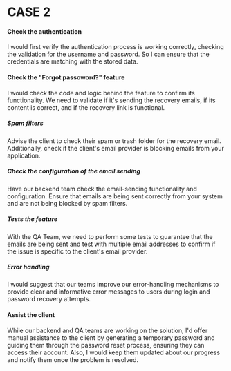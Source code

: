 # CASE 2

#### Check the authentication

I would first verify the authentication process is working correctly, checking the validation for the username and password. So I can ensure that the credentials are matching with the stored data.

#### Check the "Forgot passoword?" feature

I would check the code and logic behind the feature to confirm its functionality. We need to validate if it's sending the recovery emails, if its content is correct, and if the recovery link is functional.

##### Spam filters

Advise the client to check their spam or trash folder for the recovery email. Additionally, check if the client's email provider is blocking emails from your application.

##### Check the configuration of the email sending

Have our backend team check the email-sending functionality and configuration. Ensure that emails are being sent correctly from your system and are not being blocked by spam filters.

##### Tests the feature

With the QA Team, we need to perform some tests to guarantee that the emails are being sent and test with multiple email addresses to confirm if the issue is specific to the client's email provider.

##### Error handling

I would suggest that our teams improve our error-handling mechanisms to provide clear and informative error messages to users during login and password recovery attempts.

#### Assist the client

While our backend and QA teams are working on the solution, I'd offer manual assistance to the client by generating a temporary password and guiding them through the password reset process, ensuring they can access their account. Also, I would keep them updated about our progress and notify them once the problem is resolved.
